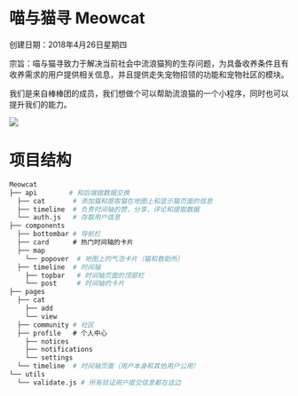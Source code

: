 # 喵与猫寻 Meowcat
创建日期：2018年4月26日星期四

宗旨：喵与猫寻致力于解决当前社会中流浪猫狗的生存问题，为具备收养条件且有收养需求的用户提供相关信息，并且提供走失宠物招领的功能和宠物社区的模块。

我们是来自棒棒团的成员，我们想做个可以帮助流浪猫的一个小程序，同时也可以提升我们的能力。


![](https://raw.githubusercontent.com/Tex-wz/meowcat/master/images/intro.jpg)

# 项目结构
```sh
Meowcat
├── api        # 和后端做数据交换
  ├── cat       # 添加猫和提取猫在地图上和显示猫页面的信息
  ├── timeline  # 负责时间轴的赞，分享，评论和提取数据
  └── auth.js   # 存取用户信息
├── components
  ├── bottombar # 导航栏
  ├── card      # 热门时间轴的卡片
  ├── map
    └── popover  # 地图上的气泡卡片（猫和救助所）
  ├── timeline  # 时间轴
    ├── topbar   # 时间轴页面的顶部栏
    └── post     # 时间轴的卡片
├── pages
  ├── cat
    ├── add
    └── view
  ├── community # 社区
  ├── profile   # 个人中心
    ├── notices
    ├── notifications
    └── settings
  └── timeline  # 时间轴页面（用户本身和其他用户公用）
└── utils 
  └── validate.js # 所有验证用户提交信息都在这边
```
